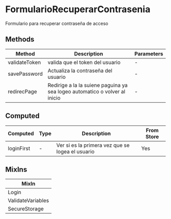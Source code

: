 # FormularioRecuperarContrasenia

Formulario para recuperar contraseña de acceso

## Methods

<!-- @vuese:FormularioRecuperarContrasenia:methods:start -->
|Method|Description|Parameters|
|---|---|---|
|validateToken|valida que el token del usuario|-|
|savePassword|Actualiza la contraseña del usuario|-|
|redirecPage|Redirige a la la suiene paguina ya sea logeo automatico o volver al inicio|-|

<!-- @vuese:FormularioRecuperarContrasenia:methods:end -->


## Computed

<!-- @vuese:FormularioRecuperarContrasenia:computed:start -->
|Computed|Type|Description|From Store|
|---|---|---|---|
|loginFirst|-|Ver si es la primera vez que se logea el usuario|Yes|

<!-- @vuese:FormularioRecuperarContrasenia:computed:end -->


## MixIns

<!-- @vuese:FormularioRecuperarContrasenia:mixIns:start -->
|MixIn|
|---|
|Login|
|ValidateVariables|
|SecureStorage|

<!-- @vuese:FormularioRecuperarContrasenia:mixIns:end -->



